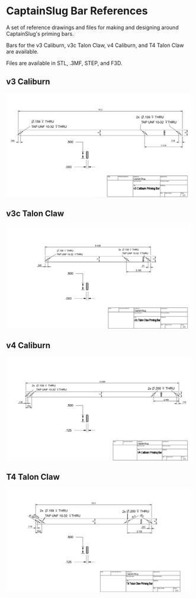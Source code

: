 # CaptainSlug Bar References
A set of reference drawings and files for making and designing around CaptainSlug's priming bars. 

Bars for the v3 Caliburn, v3c Talon Claw, v4 Caliburn, and T4 Talon Claw are available.

Files are available in STL, .3MF, STEP, and F3D.


## v3 Caliburn

<img src="v3%20caliburn%20bar.PNG" width="500">

## v3c Talon Claw

<img src="v3c%20talon%20claw%20bar.PNG" width="500">

## v4 Caliburn

<img src="v4%20Caliburn%20bar.PNG" width="500">

## T4 Talon Claw

<img src="T4%20talon%20claw%20bar.PNG" width="500">

